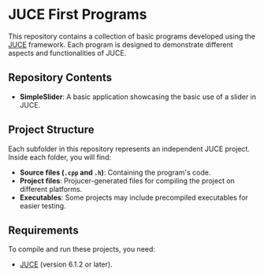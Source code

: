 # JUCE First Programs

This repository contains a collection of basic programs developed using the [JUCE](https://juce.com/) framework. Each program is designed to demonstrate different aspects and functionalities of JUCE.

## Repository Contents

- **SimpleSlider**: A basic application showcasing the basic use of a slider in JUCE.

## Project Structure

Each subfolder in this repository represents an independent JUCE project. Inside each folder, you will find:

- **Source files (`.cpp` and `.h`)**: Containing the program's code.
- **Project files**: Projucer-generated files for compiling the project on different platforms.
- **Executables**: Some projects may include precompiled executables for easier testing.

## Requirements

To compile and run these projects, you need:

- [JUCE](https://juce.com/get-juce) (version 6.1.2 or later).
